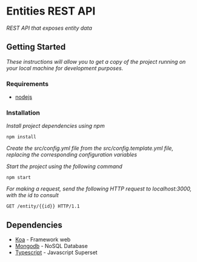 # Entities REST API

_REST API that exposes entity data_

## Getting Started
_These instructions will allow you to get a copy of the project running on your local machine for development purposes._

### Requirements

* [nodejs](https://nodejs.org/es)

### Installation

_Install project dependencies using npm_

```
npm install
```

_Create the src/config.yml file from the src/config.template.yml file, replacing the corresponding configuration variables_

_Start the project using the following command_

```
npm start
```

_For making a request, send the following HTTP request to localhost:3000, with the id to consult_

```
GET /entity/{{id}} HTTP/1.1
```

## Dependencies

* [Koa](https://koajs.com) - Framework web
* [Mongodb](https://www.mongodb.com/es) - NoSQL Database
* [Typescript](https://www.typescriptlang.org/) - Javascript Superset
